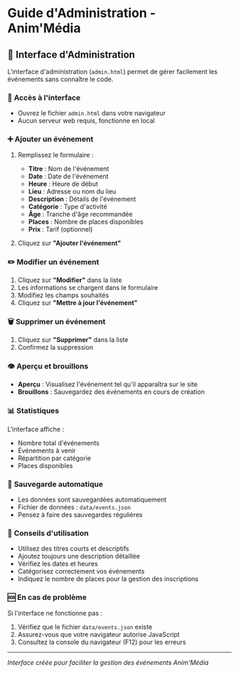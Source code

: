 # Guide d'Administration - Anim'Média

## 🎯 Interface d'Administration

L'interface d'administration (`admin.html`) permet de gérer facilement les événements sans connaître le code.

### 📝 **Accès à l'interface**
- Ouvrez le fichier `admin.html` dans votre navigateur
- Aucun serveur web requis, fonctionne en local

### ➕ **Ajouter un événement**
1. Remplissez le formulaire :
   - **Titre** : Nom de l'événement
   - **Date** : Date de l'événement  
   - **Heure** : Heure de début
   - **Lieu** : Adresse ou nom du lieu
   - **Description** : Détails de l'événement
   - **Catégorie** : Type d'activité
   - **Âge** : Tranche d'âge recommandée
   - **Places** : Nombre de places disponibles
   - **Prix** : Tarif (optionnel)

2. Cliquez sur **"Ajouter l'événement"**

### ✏️ **Modifier un événement**
1. Cliquez sur **"Modifier"** dans la liste
2. Les informations se chargent dans le formulaire
3. Modifiez les champs souhaités
4. Cliquez sur **"Mettre à jour l'événement"**

### 🗑️ **Supprimer un événement**
1. Cliquez sur **"Supprimer"** dans la liste
2. Confirmez la suppression

### 👁️ **Aperçu et brouillons**
- **Aperçu** : Visualisez l'événement tel qu'il apparaîtra sur le site
- **Brouillons** : Sauvegardez des événements en cours de création

### 📊 **Statistiques**
L'interface affiche :
- Nombre total d'événements
- Événements à venir
- Répartition par catégorie
- Places disponibles

### 💾 **Sauvegarde automatique**
- Les données sont sauvegardées automatiquement
- Fichier de données : `data/events.json`
- Pensez à faire des sauvegardes régulières

### 🔧 **Conseils d'utilisation**
- Utilisez des titres courts et descriptifs
- Ajoutez toujours une description détaillée
- Vérifiez les dates et heures
- Catégorisez correctement vos événements
- Indiquez le nombre de places pour la gestion des inscriptions

### 🆘 **En cas de problème**
Si l'interface ne fonctionne pas :
1. Vérifiez que le fichier `data/events.json` existe
2. Assurez-vous que votre navigateur autorise JavaScript
3. Consultez la console du navigateur (F12) pour les erreurs

---
*Interface créée pour faciliter la gestion des événements Anim'Média*
